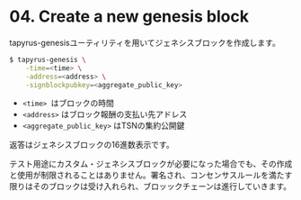 # 04. Create a new genesis block

tapyrus-genesisユーティリティを用いてジェネシスブロックを作成します。

``` bash
$ tapyrus-genesis \
	-time=<time> \
	-address=<address> \
	-signblockpubkey=<aggregate_public_key>
```

- `<time> `はブロックの時間
- `<address>` はブロック報酬の支払い先アドレス
- `<aggregate_public_key>` はTSNの集約公開鍵

返答はジェネシスブロックの16進数表示です。

テスト用途にカスタム・ジェネシスブロックが必要になった場合でも、その作成と使用が制限されることはありません。署名され、コンセンサスルールを満たす限りはそのブロックは受け入れられ、ブロッックチェーンは進行していきます。



<!-- timeってなんやねん。あとまだネットワークできてないのにaddressなんてどうやって取得するん。 -->